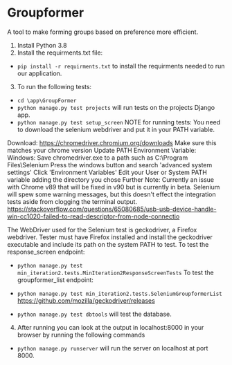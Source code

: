 # Groupformer
A tool to make forming groups based on preference more efficient.

1.  Install Python 3.8  
2.  Install the requirments.txt file:
   - `pip install -r requirments.txt` to install the requirments needed to run our application. 

3. To run the following tests: 
- `cd \app\GroupFormer`
 - `python manage.py test projects` will run tests on the projects Django app.
 - `python manage.py test setup_screen`
 NOTE for running tests: You need to download the selenium webdriver and put it in your PATH variable.

 Download: https://chromedriver.chromium.org/downloads
 Make sure this matches your chrome version
 Update PATH Environment Variable:
 Windows:
 Save chromedriver.exe to a path such as C:\Program Files\Selenium
 Press the windows button and search 'advanced system settings'
 Click 'Environment Variables'
 Edit your User or System PATH variable adding the directory you chose
 Further Note: Currently an issue with Chrome v89 that will be fixed in v90 but is currently in beta.
 Selenium will spew some warning messages, but this doesn't effect the integration tests aside from
 clogging the terminal output.
 https://stackoverflow.com/questions/65080685/usb-usb-device-handle-win-cc1020-failed-to-read-descriptor-from-node-connectio

 The WebDriver used for the Selenium test is geckodriver, a Firefox webdriver.
 Tester must have Firefox installed and install the geckodriver executable and include its path on the system PATH to test.
 To test the response_screen endpoint:
 - `python manage.py test min_iteration2.tests.MinIteration2ResponseScreenTests`
 To test the groupformer_list endpoint:
 - `python manage.py test min_iteration2.tests.SeleniumGroupformerList`
 https://github.com/mozilla/geckodriver/releases
 
 - `python manage.py test dbtools` will test the database. 

4. After running  you can look at the output in localhost:8000 in your browser by running the following commands 
 - `python manage.py runserver` will run the server on localhost at port 8000.
